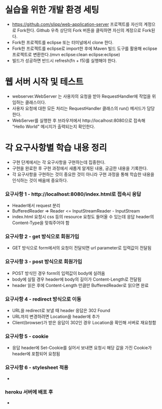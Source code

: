 # 실습을 위한 개발 환경 세팅
* https://github.com/slipp/web-application-server 프로젝트를 자신의 계정으로 Fork한다. Github 우측 상단의 Fork 버튼을 클릭하면 자신의 계정으로 Fork된다.
* Fork한 프로젝트를 eclipse 또는 터미널에서 clone 한다.
* Fork한 프로젝트를 eclipse로 import한 후에 Maven 빌드 도구를 활용해 eclipse 프로젝트로 변환한다.(mvn eclipse:clean eclipse:eclipse)
* 빌드가 성공하면 반드시 refresh(fn + f5)를 실행해야 한다.

# 웹 서버 시작 및 테스트
* webserver.WebServer 는 사용자의 요청을 받아 RequestHandler에 작업을 위임하는 클래스이다.
* 사용자 요청에 대한 모든 처리는 RequestHandler 클래스의 run() 메서드가 담당한다.
* WebServer를 실행한 후 브라우저에서 http://localhost:8080으로 접속해 "Hello World" 메시지가 출력되는지 확인한다.

# 각 요구사항별 학습 내용 정리
* 구현 단계에서는 각 요구사항을 구현하는데 집중한다. 
* 구현을 완료한 후 구현 과정에서 새롭게 알게된 내용, 궁금한 내용을 기록한다.
* 각 요구사항을 구현하는 것이 중요한 것이 아니라 구현 과정을 통해 학습한 내용을 인식하는 것이 배움에 중요하다. 

### 요구사항 1 - http://localhost:8080/index.html로 접속시 응답
* Header에서 request 분리
* BufferedReader => Reader <= InputStreamReader - InputStream
* index.html 요청시 css 등의 resource 요청도 들어올 수 있는데 응답 header의 Content-Type을 맞춰주어야 함

### 요구사항 2 - get 방식으로 회원가입
* GET 방식으로 form에서의 요청이 전달되면 url parameter로 입력값이 전달됨

### 요구사항 3 - post 방식으로 회원가입
* POST 방식인 경우 form의 입력값이 body에 실려옴
* body에 실릴 경우 header에 body의 길이가 Content-Length로 전달됨
* header 읽은 후에 Content-Length 만큼만 BufferedReader로 읽으면 완료 

### 요구사항 4 - redirect 방식으로 이동
* URL을 redirect로 보낼 때 header 응답은 302 Found
* URL까지 변경하려면 Location을 header에 추가
* Client(browser)가 받은 응답이 302인 경우 Location을 확인해 서버로 재요청함 

### 요구사항 5 - cookie
* 응답 header에 Set-Cookie를 실어서 보내면 요청시 해당 값을 가진 Cookie가 header에 포함되어 요청됨

### 요구사항 6 - stylesheet 적용
* 

### heroku 서버에 배포 후
* 